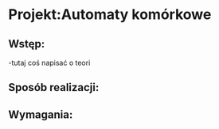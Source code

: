 # Projekt:Automaty komórkowe
## Wstęp:
-tutaj coś napisać o teori
## Sposób realizacji:
## Wymagania:
